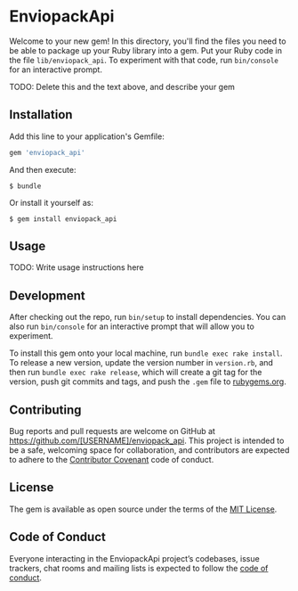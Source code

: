 # EnviopackApi

Welcome to your new gem! In this directory, you'll find the files you need to be able to package up your Ruby library into a gem. Put your Ruby code in the file `lib/enviopack_api`. To experiment with that code, run `bin/console` for an interactive prompt.

TODO: Delete this and the text above, and describe your gem

## Installation

Add this line to your application's Gemfile:

```ruby
gem 'enviopack_api'
```

And then execute:

    $ bundle

Or install it yourself as:

    $ gem install enviopack_api

## Usage

TODO: Write usage instructions here

## Development

After checking out the repo, run `bin/setup` to install dependencies. You can also run `bin/console` for an interactive prompt that will allow you to experiment.

To install this gem onto your local machine, run `bundle exec rake install`. To release a new version, update the version number in `version.rb`, and then run `bundle exec rake release`, which will create a git tag for the version, push git commits and tags, and push the `.gem` file to [rubygems.org](https://rubygems.org).

## Contributing

Bug reports and pull requests are welcome on GitHub at https://github.com/[USERNAME]/enviopack_api. This project is intended to be a safe, welcoming space for collaboration, and contributors are expected to adhere to the [Contributor Covenant](http://contributor-covenant.org) code of conduct.

## License

The gem is available as open source under the terms of the [MIT License](https://opensource.org/licenses/MIT).

## Code of Conduct

Everyone interacting in the EnviopackApi project’s codebases, issue trackers, chat rooms and mailing lists is expected to follow the [code of conduct](https://github.com/[USERNAME]/enviopack_api/blob/master/CODE_OF_CONDUCT.md).
